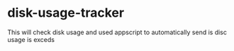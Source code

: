 # disk-usage-tracker
This will check disk usage and used appscript to automatically send is disc usage is exceds
